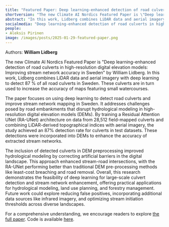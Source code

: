 ```yaml
---
title: "Featured Paper: Deep learning-enhanced detection of road culverts in high-resolution digital elevation models: Improving stream network accuracy in Sweden"
shortversion: "The new Climate AI Nordics Featured Paper is \"Deep learning-enhanced detection of road culverts in high-resolution digital elevation models: Improving stream network accuracy in Sweden\" by William Lidberg. In this work, Lidberg combines LiDAR data and aerial imagery with deep learning to detect 87 % of all road culverts in Sweden. These culverts are in turn used to increase the accuracy of maps featuring small watercourses."
abstract: "In this work, Lidberg combines LiDAR data and aerial imagery with deep learning to detect 87 % of all road culverts in Sweden. These culverts are in turn used to increase the accuracy of maps featuring small watercourses."
socialmedia: "Deep learning-enhanced detection of road culverts in high-resolution digital elevation models: Improving stream network accuracy in Sweden."
people:
- Aleksis Pirinen
image: /images/posts/2025-01-29-featured-paper.png
---
```

Authors: **William Lidberg**

The new Climate AI Nordics Featured Paper is "Deep learning-enhanced detection of road culverts in high-resolution digital elevation models: Improving stream network accuracy in Sweden" by William Lidberg. In this work, Lidberg combines LiDAR data and aerial imagery with deep learning to detect 87 % of all road culverts in Sweden. These culverts are in turn used to increase the accuracy of maps featuring small watercourses.

The paper focuses on using deep learning to detect road culverts and improve stream network mapping in Sweden. It addresses challenges posed by road embankments that disrupt hydrological modeling in high-resolution digital elevation models (DEMs). By training a Residual Attention UNet (RA-UNet) architecture on data from 28,512 field-mapped culverts and combining LiDAR-derived topographical indices with aerial imagery, the study achieved an 87% detection rate for culverts in test datasets. These detections were incorporated into DEMs to enhance the accuracy of extracted stream networks.

The inclusion of detected culverts in DEM preprocessing improved hydrological modeling by correcting artificial barriers in the digital landscape. This approach enhanced stream-road intersections, with the RA-UNet performing better than traditional DEM pre-processing methods like least-cost breaching and road removal. Overall, this research demonstrates the feasibility of deep learning for large-scale culvert detection and stream network enhancement, offering practical applications for hydrological modeling, land use planning, and forestry management. Future work could explore reducing false positives, incorporating additional data sources like infrared imagery, and optimizing stream initiation thresholds across diverse landscapes.

For a comprehensive understanding, we encourage readers to explore [the full paper](https://www.sciencedirect.com/science/article/pii/S221458182400497X). Code is available [here](https://github.com/williamlidberg/DeepBreach).

